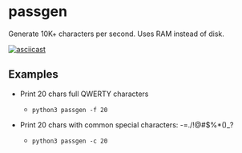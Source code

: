 # passgen

Generate 10K+ characters per second. Uses RAM instead of disk.

[![asciicast](https://asciinema.org/a/650733.svg)](https://asciinema.org/a/650733)



## Examples

- Print 20 chars full QWERTY characters

    - ```python3 passgen -f 20```


- Print 20 chars with common special characters: -=./!@#$%*()_?

    - ```python3 passgen -c 20```
